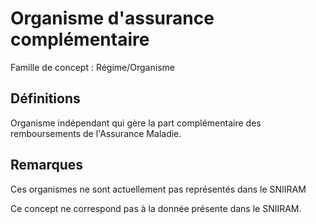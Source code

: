 # Organisme d'assurance complémentaire 
<!-- SPDX-License-Identifier: MPL-2.0 -->

Famille de concept : Régime/Organisme

## Définitions

Organisme indépendant qui gère la part complémentaire des remboursements de l'Assurance Maladie.

## Remarques

Ces organismes ne sont actuellement pas représentés dans le SNIIRAM

Ce concept ne correspond pas à la donnée présente dans le SNIIRAM.

